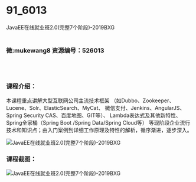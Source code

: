 # 91_6013
JavaEE在线就业班2.0(完整7个阶段)-2019BXG
<br/></br>
<h3>微:mukewang8 资源编号：526013</h3>
<br/></br>
<h3>课程介绍：</h3>
<p>本课程重点讲解大型互联网公司主流技术框架 （如Dubbo、Zookeeper、Lucene、Solr、ElasticSearch、MyCat、 微信支付、Jenkins、AngularJS、Spring Security CAS、百度地图、GIT等）、 Lambda表达式及其他新特性、Spring全家桶（Spring Boot /Spring Data/Spring Cloud等） 等现阶段企业流行技术和知识点；由入门案例到详细工作原理及特性的解析，循序渐进，逐步深入。</p>
<p><img src="https://www.ko996.com/wp-content/uploads/img/2019/07/1-111-300x183.png" alt="JavaEE在线就业班2.0(完整7个阶段)-2019BXG"></p>
<h3>课程截图：</h3>
<p><img src="https://www.ko996.com/wp-content/uploads/img/2019/07/2-107.png" alt="JavaEE在线就业班2.0(完整7个阶段)-2019BXG"></p>
